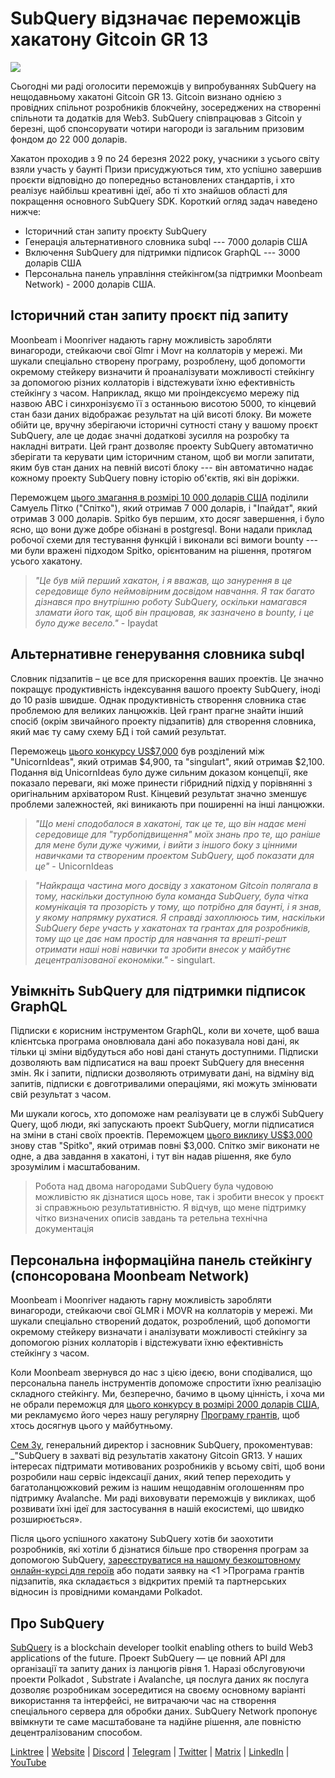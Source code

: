# SubQuery відзначає переможців хакатону Gitcoin GR 13

![](https://miro.medium.com/max/1400/0*fK6HKHRjdoE1WjYi)

Сьогодні ми раді оголосити переможців у випробуваннях SubQuery на нещодавньому хакатоні Gitcoin GR 13. Gitcoin визнано однією з провідних спільнот розробників блокчейну, зосереджених на створенні спільноти та додатків для Web3. SubQuery співпрацював з Gitcoin у березні, щоб спонсорувати чотири нагороди із загальним призовим фондом до 22 000 доларів.

Хакатон проходив з 9 по 24 березня 2022 року, учасники з усього світу взяли участь у баунті Призи присуджуються тим, хто успішно завершив проєкти відповідно до попередньо встановлених стандартів, і хто реалізує найбільш креативні ідеї, або ті хто знайшов області для покращення основного SubQuery SDK. Короткий огляд задач наведено нижче:

- Історичний стан запиту проєкту SubQuery
- Генерація альтернативного словника subql --- 7000 доларів США
- Включення SubQuery для підтримки підписок GraphQL --- 3000 доларів США
- Персональна панель управління стейкінгом(за підтримки Moonbeam Network) - 2000 доларів США.

## Історичний стан запиту проєкт під запиту

Moonbeam і Moonriver надають гарну можливість заробляти винагороди, стейкаючи свої Glmr і Movr на коллаторів у мережі. Ми шукали спеціально створену програму, розроблену, щоб допомогти окремому стейкеру визначити й проаналізувати можливості стейкінгу за допомогою різних коллаторів і відстежувати їхню ефективність стейкінгу з часом. Наприклад, якщо ми проіндексуємо мережу під назвою ABC і синхронізуємо її з останньою висотою 5000, то кінцевий стан бази даних відображає результат на цій висоті блоку. Ви можете обійти це, вручну зберігаючи історичні сутності стану у вашому проєкт SubQuery, але це додає значні додаткові зусилля на розробку та накладні витрати. Цей грант дозволяє проекту SubQuery автоматично зберігати та керувати цим історичним станом, щоб ви могли запитати, яким був стан даних на певній висоті блоку --- він автоматично надає кожному проекту SubQuery повну історію об'єктів, які він доріжки.

Переможцем [цього змагання в розмірі 10 000 доларів США](https://gitcoin.co/issue/subquery/grants/7/100028529) поділили Самуель Пітко ("Спітко"), який отримав 7 000 доларів, і "Іпайдат", який отримав 3 000 доларів. Spitko був першим, хто досяг завершення, і було ясно, що вони дуже добре обізнані в postgresql. Вони надали приклад робочої схеми для тестування функцій і виконали всі вимоги bounty --- ми були вражені підходом Spitko, орієнтованим на рішення, протягом усього хакатону.

> _"Це був мій перший хакатон, і я вважав, що занурення в це середовище було неймовірним досвідом навчання. Я так багато дізнався про внутрішню роботу SubQuery, оскільки намагався зламати його так, щоб він працював, як зазначено в bounty, і це було дуже весело."_ - Ipaydat

## Альтернативне генерування словника subql

Словник підзапитів – це все для прискорення ваших проектів. Це значно покращує продуктивність індексування вашого проекту SubQuery, іноді до 10 разів швидше. Однак продуктивність створення словника стає проблемою для великих ланцюжків. Цей грант прагне знайти інший спосіб (окрім звичайного проекту підзапитів) для створення словника, який має ту саму схему БД і той самий результат.

Переможець [цього конкурсу US\$7,000](https://gitcoin.co/issue/subquery/grants/9/1000285315) був розділений між "UnicornIdeas", який отримав \$4,900, та "singulart", який отримав \$2,100. Подання від UnicornIdeas було дуже сильним доказом концепції, яке показало переваги, які може принести гібридний підхід у порівнянні з оригінальним архіватором Rust. Кінцевий результат значно зменшує проблеми залежностей, які виникають при поширенні на інші ланцюжки.

> _"Що мені сподобалося в хакатоні, так це те, що він надає мені середовище для "турбопідвищення" моїх знань про те, що раніше для мене були дуже чужими, і вийти з іншого боку з цінними навичками та створеним проектом SubQuery, щоб показати для це"_ - UnicornIdeas

> _"Найкраща частина мого досвіду з хакатоном Gitcoin полягала в тому, наскільки доступною була команда SubQuery, була чітка комунікація та прозорість у тому, що потрібно для баунті, і я знав, у якому напрямку рухатися. Я справді захоплююсь тим, наскільки SubQuery бере участь у хакатонах та грантах для розробників, тому що це дає нам простір для навчання та врешті-решт отримати наші нові навички та зробити внесок у майбутнє децентралізованої економіки."_ - singulart.

## Увімкніть SubQuery для підтримки підписок GraphQL

Підписки є корисним інструментом GraphQL, коли ви хочете, щоб ваша клієнтська програма оновлювала дані або показувала нові дані, як тільки ці зміни відбудуться або нові дані стануть доступними. Підписки дозволяють вам підписатися на ваш проект SubQuery для внесення змін. Як і запити, підписки дозволяють отримувати дані, на відміну від запитів, підписки є довготривалими операціями, які можуть змінювати свій результат з часом.

Ми шукали когось, хто допоможе нам реалізувати це в службі SubQuery Query, щоб люди, які запускають проект SubQuery, могли підписатися на зміни в стані своїх проектів. Переможцем [цього виклику US\$3,000](https://gitcoin.co/issue/subquery/grants/8/100028530) знову став "Spitko", який отримав повні $3,000. Спітко зміг виконати не одне, а два завдання в хакатоні, і тут він надав рішення, яке було зрозумілим і масштабованим.

> Робота над двома нагородами SubQuery була чудовою можливістю як дізнатися щось нове, так і зробити внесок у проєкт зі справжньою результативністю. Я відчув, що мене підтримку чітко визначених описів завдань та ретельна технічна документація

## Персональна інформаційна панель стейкінгу (спонсорована Moonbeam Network)

Moonbeam і Moonriver надають гарну можливість заробляти винагороди, стейкаючи свої GLMR і MOVR на коллаторів у мережі. Ми шукали спеціально створений додаток, розроблений, щоб допомогти окремому стейкеру визначати і аналізувати можливості стейкінгу за допомогою різних коллаторів і відстежувати їхню ефективність стейкінгу з часом.

Коли Moonbeam звернувся до нас з цією ідеєю, вони сподівалися, що персональна панель інструментів допоможе спростити їхню реалізацію складного стейкінгу. Ми, безперечно, бачимо в цьому цінність, і хоча ми не обрали переможця для [цього конкурсу в розмірі 2000 доларів США](https://gitcoin.co/issue/subquery/grants/10/1000285475), ми рекламуємо його через нашу регулярну [Програму грантів](https://subquery.network/grants), щоб хтось досягнув цього у майбутньому.

[Сем Зу](https://twitter.com/zoujialiu), генеральний директор і засновник SubQuery, прокоментував: _"SubQuery в захваті від результатів хакатону Gitcoin GR13. У наших інтересах підтримати мотивованих розробників у всьому світі, щоб вони розробили наш сервіс індексації даних, який тепер переходить у багатоланцюжковий режим із нашим нещодавнім оголошенням про підтримку Avalanche. Ми раді виховувати переможців у викликах, щоб розвивати їхні ідеї для застосування в нашій екосистемі, що швидко розширюється».</p>

Після цього успішного хакатону SubQuery хотів би заохотити розробників, які хотіли б дізнатися більше про створення програм за допомогою SubQuery, [зареєструватися на нашому безкоштовному онлайн-курсі для героїв](https://subquery.coassemble.com/unlock/dOKZW6O#/) або подати заявку на <1 >Програма грантів підзапитів, яка складається з відкритих премій та партнерських відносин із провідними командами Polkadot</a>.

## Про SubQuery

[SubQuery](https://subquery.network)  is a blockchain developer toolkit enabling others to build Web3 applications of the future. Проект SubQuery — це повний API для організації та запиту даних із ланцюгів рівня 1. Наразі обслуговуючи проекти Polkadot , Substrate і Avalanche, ця послуга даних як послуга дозволяє розробникам зосередитися на своєму основному варіанті використання та інтерфейсі, не витрачаючи час на створення спеціального сервера для обробки даних. SubQuery Network пропонує ввімкнути те саме масштабоване та надійне рішення, але повністю децентралізованим способом.

​​[Linktree](https://linktr.ee/subquerynetwork) | [Website](https://subquery.network/) | [Discord](https://discord.com/invite/78zg8aBSMG) | [Telegram](https://t.me/subquerynetwork) | [Twitter](https://twitter.com/subquerynetwork) | [Matrix](https://matrix.to/#/#subquery:matrix.org) | [LinkedIn](https://www.linkedin.com/company/subquery) | [YouTube](https://www.youtube.com/channel/UCi1a6NUUjegcLHDFLr7CqLw)
